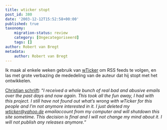```yaml
---
title: wticker stopt
post_id: 380
date: '2003-12-12T15:52:58+00:00'
published: true
taxonomy:
    migration-status: review
    category: [Ongecategoriseerd]
    tags: []
author: Robert van Bregt
metadata:
    author: Robert van Bregt
---
```

Ik maak al enkele weken gebruik van [wTicker](http://www.wticker.org/) om RSS feeds te volgen, en las met grote verbazing de mededeling van de auteur dat hij stopt met het ontwikkelen.

[Christian schrijft](http://www.wticker.org/mt/archives/000040.html): “*I received a whole bunch of real bad and abusive emails over the past days and now again. This took all the fun away, I had with this project. I still have not found out what’s wrong with wTicker for this people and I’m not anymore interested in it. I just deleted my wticker@yahoo.de emailaccount from my computer and will shutdown this site sometime. This decision is final and I will not change my mind about it. I will not publish any releases anymore.*“